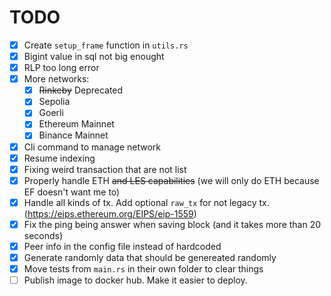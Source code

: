 # TODO

- [x] Create `setup_frame` function in `utils.rs`
- [x] Bigint value in sql not big enought
- [x] RLP too long error
- [x] More networks:
    * [x] ~~Rinkeby~~ Deprecated
    * [x] Sepolia
    * [x] Goerli
    * [x] Ethereum Mainnet
    * [x] Binance Mainnet
- [x] Cli command to manage network
- [x] Resume indexing
- [x] Fixing weird transaction that are not list
- [x] Properly handle ETH ~~and LES capabilities~~ (we will only do ETH because EF doesn't want me to)
- [x] Handle all kinds of tx. Add optional `raw_tx` for not legacy tx. (https://eips.ethereum.org/EIPS/eip-1559)
- [x] Fix the ping being answer when saving block (and it takes more than 20 seconds)
- [x] Peer info in the config file instead of hardcoded
- [x] Generate randomly data that should be genereated randomly
- [x] Move tests from `main.rs` in their own folder to clear things
- [ ] Publish image to docker hub. Make it easier to deploy.